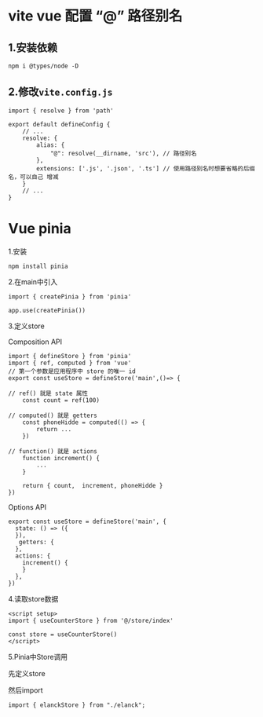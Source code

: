 # vite vue 配置 “@” 路径别名

## 1.安装依赖

``` 
npm i @types/node -D
```



## 2.修改`vite.config.js`

```
import { resolve } from 'path'

export default defineConfig {
    // ...
    resolve: {
        alias: {
            "@": resolve(__dirname, 'src'), // 路径别名
        },
        extensions: ['.js', '.json', '.ts'] // 使用路径别名时想要省略的后缀名，可以自己 增减
    }
    // ...
}
```

# Vue pinia

1.安装

``` 
npm install pinia
```

2.在main中引入

```
import { createPinia } from 'pinia'

app.use(createPinia())
```

3.定义store

Composition API

```
import { defineStore } from 'pinia'
import { ref, computed } from 'vue'
// 第一个参数是应用程序中 store 的唯一 id
export const useStore = defineStore('main',()=> {

// ref() 就是 state 属性
    const count = ref(100)
    
// computed() 就是 getters
    const phoneHidde = computed(() => {
        return ...
    })
    
// function() 就是 actions
    function increment() {
        ...
    }
    
    return { count,  increment, phoneHidde }
})
```

Options API

```
export const useStore = defineStore('main', {
  state: () => ({
  }),
   getters: {
  },
  actions: {
    increment() {
    }
  },
})
```

4.读取store数据

```
<script setup>
import { useCounterStore } from '@/store/index'

const store = useCounterStore()
</script>

```

5.Pinia中Store调用

先定义store

然后import

```
import { elanckStore } from "./elanck";
```

